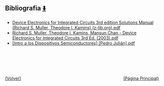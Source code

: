
<html>
<body>
<h2>Bibliografia <a href="https://downgit.github.io/#/home?url=https://github.com/Apuntes-FIUBA/Apuntes-Electronica/tree/main/86 - Electrónica/8603 - Dispositivos Semiconductores/Bibliografia" style="font-size:20px">  ⬇️ </a></h2>
<ul>
    <li><a href="Device Electronics for Integrated Circuits 3rd edition Solutions Manual (Richard S. Muller, Theodore I. Kamins) (z-lib.org).pdf">Device Electronics for Integrated Circuits 3rd edition Solutions Manual (Richard S. Muller, Theodore I. Kamins) (z-lib.org).pdf</a></li>
    <li><a href="Richard S. Muller, Theodore I. Kamins, Mansun Chan - Device Electronics for Integrated Circuits 3rd Ed. (2003).pdf">Richard S. Muller, Theodore I. Kamins, Mansun Chan - Device Electronics for Integrated Circuits 3rd Ed. (2003).pdf</a></li>
    <li><a href="[Intro a los Dispositivos Semiconductores] [Pedro Julián].pdf">[Intro a los Dispositivos Semiconductores] [Pedro Julián].pdf</a></li>
</ul>
</body>
</html>




































<br><br><br><br><br><a href="../" style="float: left">(Volver)</a> <a href="https://apuntes-fiuba.github.io/Apuntes-Electronica" style="float: right">(Página Principal)</a>
